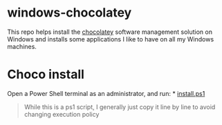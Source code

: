 # windows-chocolatey

This repo helps install the [chocolatey](https://docs.chocolatey.org/en-us/) software management solution on Windows and installs some applications I like to have on all my Windows machines.


# Choco install

Open a Power Shell terminal as an administrator, and run: * [install.ps1](install.ps1)

> While this is a ps1 script, I generally just copy it line by line to avoid changing execution policy